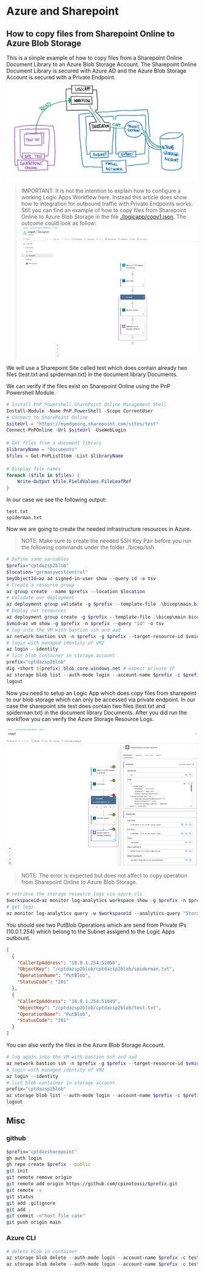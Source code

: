 # Azure and Sharepoint

## How to copy files from Sharepoint Online to Azure Blob Storage

This is a simple example of how to copy files from a Sharepoint Online Document Library to an Azure Blob Storage Account. The Sharepoint Online Document Library is secured with Azure AD and the Azure Blob Storage Account is secured with a Private Endpoint.
![Definition of Logic App](./media/az.sharepoint.blob.flow.png)


> IMPORTANT: It is not the intention to explain how to configure a working Logic Apps Workflow here. Instead this article does show how to integration for outbound traffic with Private Endpoints works. Still you can find an example of how to copy files from Sharepoint Online to Azure Blob Storage in the file [./logicapp/copy1.json](./logicapp/copy1.json). The outcome could look as follow: ![Definition of Logic App](./media/copy1.def.png)

We will use a Sharepoint Site called test which does contain already two files (test.txt and spiderman.txt) in the document library Documents.

We can verify if the files exist on Sharepoint Online using the PnP Powershell Module.

~~~powershell
# Install PnP Powershell SharePoint Online Management Shell
Install-Module -Name PnP.PowerShell -Scope CurrentUser
# Connect to SharePoint Online
$siteUrl = "https://myedgeorg.sharepoint.com/sites/test"
Connect-PnPOnline -Url $siteUrl -UseWebLogin

# Get files from a document library
$libraryName = "Documents"
$files = Get-PnPListItem -List $libraryName

# Display file names
foreach ($file in $files) {
    Write-Output $file.FieldValues.FileLeafRef
}
~~~

In our case we see the following output:

~~~output
test.txt
spiderman.txt
~~~

Now we are going to create the needed infrastructure resources in Azure.

> NOTE: Make sure to create the needed SSH Key Pair before you run the following commands under the folder ./bicep/ssh

~~~powershell
# Define some variables
$prefix="cptdazsp2blob"
$location="germanywestcentral"
$myObjectId=az ad signed-in-user show --query id -o tsv
# Create a resource group
az group create --name $prefix --location $location
# Validate our deployment
az deployment group validate -g $prefix --template-file .\bicep\main.bicep --parameters prefix=$prefix location=$location myObjectId=$myObjectId vmAdminName=chpinoto
# Deploy our resources
az deployment group create -g $prefix --template-file .\bicep\main.bicep --parameters prefix=$prefix location=$location myObjectId=$myObjectId vmAdminName=chpinoto
$vmid=az vm show -g $prefix -n $prefix --query "id" -o tsv
# log into the VM with bastion ssh and aad
az network bastion ssh -n $prefix -g $prefix --target-resource-id $vmid --auth-type AAD
# login with managed identity of VM2
az login --identity
# list blob container in storage account
prefix="cptdazsp2blob"
dig +short ${prefix}.blob.core.windows.net # expect private IP
az storage blob list --auth-mode login --account-name $prefix -c $prefix --query "[].name" -o tsv # expect empty result
logout
~~~

Now you need to setup an Logic App which does copy files from sharepoint to our blob storage which can only be accessed via private endpoint.
In our case the sharepoint site test does contain two files (test.txt and spiderman.txt) in the document library Documents.
After you did run the workflow you can verify the Azure Storage Resource Logs.

![Run Logic App](./media/copy1.run.png)

> NOTE: The error is expected but does not affect to copy operation from Sharepoint Online to Azure Blob Storage.

~~~powershell
# retrieve the storage resource logs via azure cli
$workspaceid=az monitor log-analytics workspace show -g $prefix -n $prefix --query customerId -o tsv
# get logs
az monitor log-analytics query -w $workspaceid --analytics-query "StorageBlobLogs | where TimeGenerated > ago(2d) | where ObjectKey startswith '/$prefix/$prefix/' | where OperationName == 'PutBlob'" --query "[].{CallerIpAddress:CallerIpAddress,ObjectKey:ObjectKey,StatusCode:StatusCode,OperationName:OperationName}"
~~~

You should see two PutBlob Operations which are send from Private IPs (10.0.1.254) which belong to the Subnet assigend to the Logic Apps outbount.

~~~json
[
  {
    "CallerIpAddress": "10.0.1.254:51050",
    "ObjectKey": "/cptdazsp2blob/cptdazsp2blob/spiderman.txt",
    "OperationName": "PutBlob",
    "StatusCode": "201"
  },
  {
    "CallerIpAddress": "10.0.1.254:51049",
    "ObjectKey": "/cptdazsp2blob/cptdazsp2blob/test.txt",
    "OperationName": "PutBlob",
    "StatusCode": "201"
  }
]
~~~

You can also verify the files in the Azure Blob Storage Account.

~~~powershell
# log again into the VM with bastion ssh and aad
az network bastion ssh -n $prefix -g $prefix --target-resource-id $vmid --auth-type AAD
# login with managed identity of VM2
az login --identity
# list blob container in storage account
prefix="cptdazsp2blob"
az storage blob list --auth-mode login --account-name $prefix -c $prefix --query "[].name" -o tsv # expect two entries test.txt and spiderman.txt
logout
~~~

## Misc

### github

~~~ bash
$prefix="cptdazsharepoint"
gh auth login
gh repo create $prefix --public
git init
git remote remove origin
git remote add origin https://github.com/cpinotossi/$prefix.git
git remote -v
git status
git add .gitignore
git add .
git commit -m"host file case"
git push origin main
~~~

### Azure CLI

~~~powershell
# delete blob in container
az storage blob delete --auth-mode login --account-name $prefix -c test -n test.txt
az storage blob delete --auth-mode login --account-name $prefix -c test -n spiderman.txt
~~~